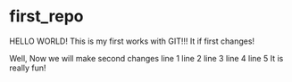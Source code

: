 # first_repo

HELLO
WORLD!
This is my first works with GIT!!!
It if first changes!


Well, Now we will make second changes
line 1
line 2
line 3
line 4
line 5
It is really fun!
